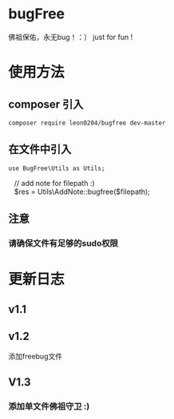 # bugFree
佛祖保佑，永无bug！：） just for fun !


# 使用方法 
## composer 引入 
 
    composer require leon0204/bugfree dev-master 

## 在文件中引入 
    
    use BugFree\Utils as Utils;
    
    // add note for filepath :)   
    $res = Utils\AddNote::bugfree($filepath);


## 注意

### 请确保文件有足够的sudo权限 


# 更新日志

## v1.1

## v1.2
添加freebug文件

## V1.3
### 添加单文件佛祖守卫 :)

